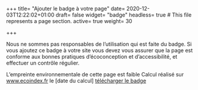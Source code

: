 +++
title= "Ajouter le badge à votre page"
date= 2020-12-03T12:22:02+01:00
draft= false
widget= "badge"
headless= true  # This file represents a page section.
active= true
weight= 30

+++
<!-- Cette page ne s'affiche que si le résultat est supérieur ou égal à B -->

Nous ne sommes pas responsables de l’utilisation qui est faite du badge.
Si vous ajoutez ce badge à votre site vous devez vous assurer que la page est conforme
aux bonnes pratiques d’écoconception et d’accessibilité, et effectuer un contrôle régulier.

<!-- texte du badge -->
L’empreinte environnementale de cette page est faible
Calcul réalisé sur www.ecoindex.fr le [date du calcul]
[télécharger le badge](download)
